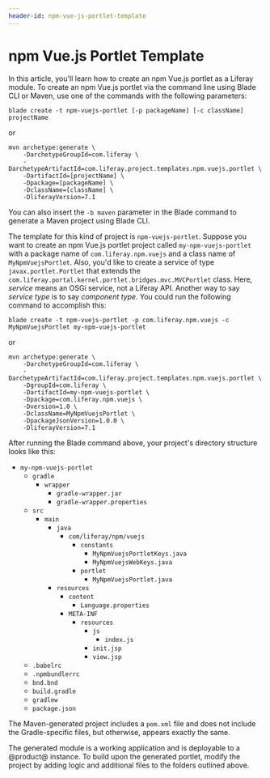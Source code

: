 ```yaml
---
header-id: npm-vue-js-portlet-template
---
```


# npm Vue.js Portlet Template

In this article, you'll learn how to create an npm Vue.js portlet as a
Liferay module. To create an npm Vue.js portlet via the command line using
Blade CLI or Maven, use one of the commands with the following parameters:

    blade create -t npm-vuejs-portlet [-p packageName] [-c className] projectName

or

    mvn archetype:generate \
        -DarchetypeGroupId=com.liferay \
        -DarchetypeArtifactId=com.liferay.project.templates.npm.vuejs.portlet \
        -DartifactId=[projectName] \
        -Dpackage=[packageName] \
        -DclassName=[className] \
        -DliferayVersion=7.1

You can also insert the `-b maven` parameter in the Blade command to generate a
Maven project using Blade CLI.

The template for this kind of project is `npm-vuejs-portlet`. Suppose you want
to create an npm Vue.js portlet project called `my-npm-vuejs-portlet` with a
package name of `com.liferay.npm.vuejs` and a class name of
`MyNpmVuejsPortlet`. Also, you'd like to create a service of type
`javax.portlet.Portlet` that extends the
`com.liferay.portal.kernel.portlet.bridges.mvc.MVCPortlet` class. Here,
*service* means an OSGi service, not a Liferay API. Another way to say *service
type* is to say *component type*. You could run the following command to
accomplish this:

    blade create -t npm-vuejs-portlet -p com.liferay.npm.vuejs -c MyNpmVuejsPortlet my-npm-vuejs-portlet

or

    mvn archetype:generate \
        -DarchetypeGroupId=com.liferay \
        -DarchetypeArtifactId=com.liferay.project.templates.npm.vuejs.portlet \
        -DgroupId=com.liferay \
        -DartifactId=my-npm-vuejs-portlet \
        -Dpackage=com.liferay.npm.vuejs \
        -Dversion=1.0 \
        -DclassName=MyNpmVuejsPortlet \
        -DpackageJsonVersion=1.0.0 \
        -DliferayVersion=7.1

After running the Blade command above, your project's directory structure looks
like this:

- `my-npm-vuejs-portlet`
    - `gradle`
        - `wrapper`
            - `gradle-wrapper.jar`
            - `gradle-wrapper.properties`
    - `src`
        - `main`
            - `java`
                - `com/liferay/npm/vuejs`
                    - `constants`
                        - `MyNpmVuejsPortletKeys.java`
                        - `MyNpmVuejsWebKeys.java`
                    - `portlet`
                        - `MyNpmVuejsPortlet.java`
            - `resources`
                - `content`
                    - `Language.properties`
                - `META-INF`
                    - `resources`
                        - `js`
                            - `index.js`
                        - `init.jsp`
                        - `view.jsp`
    - `.babelrc`
    - `.npmbundlerrc`
    - `bnd.bnd`
    - `build.gradle`
    - `gradlew`
    - `package.json`

The Maven-generated project includes a `pom.xml` file and does not include the
Gradle-specific files, but otherwise, appears exactly the same.

The generated module is a working application and is deployable to a @product@
instance. To build upon the generated portlet, modify the project by adding
logic and additional files to the folders outlined above.
